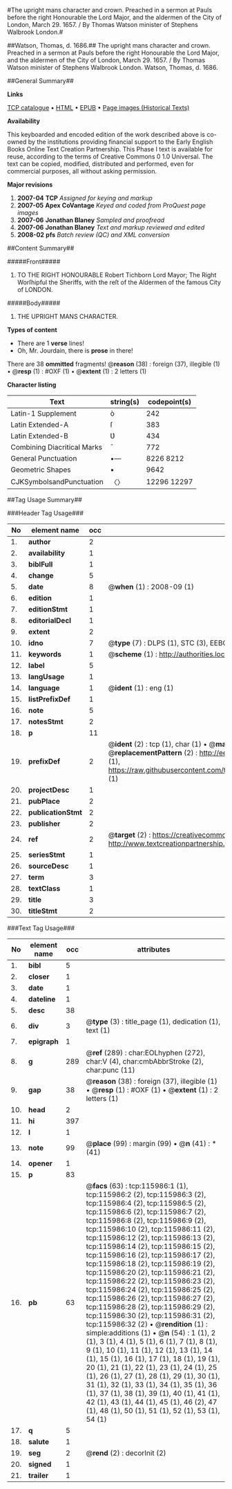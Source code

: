 #The upright mans character and crown. Preached in a sermon at Pauls before the right Honourable the Lord Major, and the aldermen of the City of London, March 29. 1657. / By Thomas Watson minister of Stephens Walbrook London.#

##Watson, Thomas, d. 1686.##
The upright mans character and crown. Preached in a sermon at Pauls before the right Honourable the Lord Major, and the aldermen of the City of London, March 29. 1657. / By Thomas Watson minister of Stephens Walbrook London.
Watson, Thomas, d. 1686.

##General Summary##

**Links**

[TCP catalogue](http://www.ota.ox.ac.uk/tcp/)  • 
[HTML](http://tei.it.ox.ac.uk/tcp/Texts-HTML/free/A96/A96110.html)  • 
[EPUB](http://tei.it.ox.ac.uk/tcp/Texts-EPUB/free/A96/A96110.epub) • 
[Page images (Historical Texts)](https://data.historicaltexts.jisc.ac.uk/view?pubId=eebo-99863772e&pageId=eebo-99863772e-115986-1)

**Availability**

This keyboarded and encoded edition of the
	       work described above is co-owned by the institutions
	       providing financial support to the Early English Books
	       Online Text Creation Partnership. This Phase I text is
	       available for reuse, according to the terms of Creative
	       Commons 0 1.0 Universal. The text can be copied,
	       modified, distributed and performed, even for
	       commercial purposes, all without asking permission.

**Major revisions**

1. __2007-04__ __TCP__ *Assigned for keying and markup*
1. __2007-05__ __Apex CoVantage__ *Keyed and coded from ProQuest page images*
1. __2007-06__ __Jonathan Blaney__ *Sampled and proofread*
1. __2007-06__ __Jonathan Blaney__ *Text and markup reviewed and edited*
1. __2008-02__ __pfs__ *Batch review (QC) and XML conversion*

##Content Summary##

#####Front#####

1. TO THE RIGHT HONOURABLE Robert Tichborn Lord Mayor; The Right Worſhipful the Sheriffs, with the reſt of the Aldermen of the famous City of LONDON.

#####Body#####

1. THE UPRIGHT MANS CHARACTER.

**Types of content**

  * There are 1 **verse** lines!
  * Oh, Mr. Jourdain, there is **prose** in there!

There are 38 **ommitted** fragments! 
 @__reason__ (38) : foreign (37), illegible (1)  •  @__resp__ (1) : #OXF (1)  •  @__extent__ (1) : 2 letters (1)

**Character listing**


|Text|string(s)|codepoint(s)|
|---|---|---|
|Latin-1 Supplement|ò|242|
|Latin Extended-A|ſ|383|
|Latin Extended-B|Ʋ|434|
|Combining             Diacritical Marks|̄|772|
|General Punctuation|•—|8226 8212|
|Geometric Shapes|▪|9642|
|CJKSymbolsandPunctuation|〈〉|12296 12297|

##Tag Usage Summary##

###Header Tag Usage###

|No|element name|occ|attributes|
|---|---|---|---|
|1.|__author__|2||
|2.|__availability__|1||
|3.|__biblFull__|1||
|4.|__change__|5||
|5.|__date__|8| @__when__ (1) : 2008-09 (1)|
|6.|__edition__|1||
|7.|__editionStmt__|1||
|8.|__editorialDecl__|1||
|9.|__extent__|2||
|10.|__idno__|7| @__type__ (7) : DLPS (1), STC (3), EEBO-CITATION (1), PROQUEST (1), VID (1)|
|11.|__keywords__|1| @__scheme__ (1) : http://authorities.loc.gov/ (1)|
|12.|__label__|5||
|13.|__langUsage__|1||
|14.|__language__|1| @__ident__ (1) : eng (1)|
|15.|__listPrefixDef__|1||
|16.|__note__|5||
|17.|__notesStmt__|2||
|18.|__p__|11||
|19.|__prefixDef__|2| @__ident__ (2) : tcp (1), char (1)  •  @__matchPattern__ (2) : ([0-9\-]+):([0-9IVX]+) (1), (.+) (1)  •  @__replacementPattern__ (2) : http://eebo.chadwyck.com/downloadtiff?vid=$1&page=$2 (1), https://raw.githubusercontent.com/textcreationpartnership/Texts/master/tcpchars.xml#$1 (1)|
|20.|__projectDesc__|1||
|21.|__pubPlace__|2||
|22.|__publicationStmt__|2||
|23.|__publisher__|2||
|24.|__ref__|2| @__target__ (2) : https://creativecommons.org/publicdomain/zero/1.0/ (1), http://www.textcreationpartnership.org/docs/. (1)|
|25.|__seriesStmt__|1||
|26.|__sourceDesc__|1||
|27.|__term__|3||
|28.|__textClass__|1||
|29.|__title__|3||
|30.|__titleStmt__|2||


###Text Tag Usage###

|No|element name|occ|attributes|
|---|---|---|---|
|1.|__bibl__|5||
|2.|__closer__|1||
|3.|__date__|1||
|4.|__dateline__|1||
|5.|__desc__|38||
|6.|__div__|3| @__type__ (3) : title_page (1), dedication (1), text (1)|
|7.|__epigraph__|1||
|8.|__g__|289| @__ref__ (289) : char:EOLhyphen (272), char:V (4), char:cmbAbbrStroke (2), char:punc (11)|
|9.|__gap__|38| @__reason__ (38) : foreign (37), illegible (1)  •  @__resp__ (1) : #OXF (1)  •  @__extent__ (1) : 2 letters (1)|
|10.|__head__|2||
|11.|__hi__|397||
|12.|__l__|1||
|13.|__note__|99| @__place__ (99) : margin (99)  •  @__n__ (41) : * (41)|
|14.|__opener__|1||
|15.|__p__|83||
|16.|__pb__|63| @__facs__ (63) : tcp:115986:1 (1), tcp:115986:2 (2), tcp:115986:3 (2), tcp:115986:4 (2), tcp:115986:5 (2), tcp:115986:6 (2), tcp:115986:7 (2), tcp:115986:8 (2), tcp:115986:9 (2), tcp:115986:10 (2), tcp:115986:11 (2), tcp:115986:12 (2), tcp:115986:13 (2), tcp:115986:14 (2), tcp:115986:15 (2), tcp:115986:16 (2), tcp:115986:17 (2), tcp:115986:18 (2), tcp:115986:19 (2), tcp:115986:20 (2), tcp:115986:21 (2), tcp:115986:22 (2), tcp:115986:23 (2), tcp:115986:24 (2), tcp:115986:25 (2), tcp:115986:26 (2), tcp:115986:27 (2), tcp:115986:28 (2), tcp:115986:29 (2), tcp:115986:30 (2), tcp:115986:31 (2), tcp:115986:32 (2)  •  @__rendition__ (1) : simple:additions (1)  •  @__n__ (54) : 1 (1), 2 (1), 3 (1), 4 (1), 5 (1), 6 (1), 7 (1), 8 (1), 9 (1), 10 (1), 11 (1), 12 (1), 13 (1), 14 (1), 15 (1), 16 (1), 17 (1), 18 (1), 19 (1), 20 (1), 21 (1), 22 (1), 23 (1), 24 (1), 25 (1), 26 (1), 27 (1), 28 (1), 29 (1), 30 (1), 31 (1), 32 (1), 33 (1), 34 (1), 35 (1), 36 (1), 37 (1), 38 (1), 39 (1), 40 (1), 41 (1), 42 (1), 43 (1), 44 (1), 45 (1), 46 (2), 47 (1), 48 (1), 50 (1), 51 (1), 52 (1), 53 (1), 54 (1)|
|17.|__q__|5||
|18.|__salute__|1||
|19.|__seg__|2| @__rend__ (2) : decorInit (2)|
|20.|__signed__|1||
|21.|__trailer__|1||
